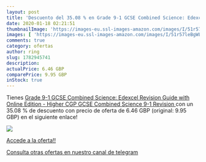 ```yaml
---
layout: post
title: 'Descuento del 35.08 % en Grade 9-1 GCSE Combined Science: Edexcel'
date: 2020-01-18 02:21:51
thumbnailImage: 'https://images-eu.ssl-images-amazon.com/images/I/51r57leBgWL._SL200_.jpg'
images: [ 'https://images-eu.ssl-images-amazon.com/images/I/51r57leBgWL._SL200_.jpg' ]
comments: true
category: ofertas
author: ring
slug: 1782945741
description:
actualPrice: 6.46 GBP
comparePrice: 9.95 GBP
inStock: true
---
```


Tienes [Grade 9-1 GCSE Combined Science: Edexcel Revision Guide with Online Edition - Higher  CGP GCSE Combined Science 9-1 Revision ](https://www.amazon.com/dp/1782945741/?tag=redken08-20) con un 35.08 % de descuento con precio de oferta de 6.46 GBP (original: 9.95 GBP) en el siguiente enlace!

[![](https://images-eu.ssl-images-amazon.com/images/I/51r57leBgWL._SL200_.jpg)](https://www.amazon.com/dp/1782945741/?tag=redken08-20)

[Accede a la oferta!!](https://www.amazon.com/dp/1782945741/?tag=redken08-20)

[Consulta otras ofertas en nuestro canal de telegram](https://t.me/s/ofertas25)
